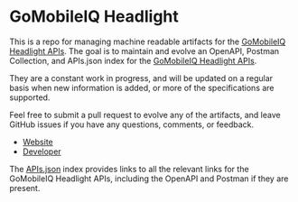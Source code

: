 # GoMobileIQ HeadlightThis is a repo for managing machine readable artifacts for the [GoMobileIQ Headlight APIs](http://www.gomobileiq.com/optimize-daily-routes/). The goal is to maintain and evolve an OpenAPI, Postman Collection, and APIs.json index for the [GoMobileIQ Headlight APIs](http://www.gomobileiq.com/optimize-daily-routes/).They are a constant work in progress, and will be updated on a regular basis when new information is added, or more of the specifications are supported.Feel free to submit a pull request to evolve any of the artifacts, and leave GitHub issues if you have any questions, comments, or feedback.- [Website](http://www.gomobileiq.com/optimize-daily-routes/)- [Developer](http://www.gomobileiq.com/optimize-daily-routes/)The [APIs.json](https://github.com/api-evangelist/gomobileiq-headlight/blob/master/apis.json) index provides links to all the relevant links for the GoMobileIQ Headlight APIs, including the OpenAPI and Postman if they are present.